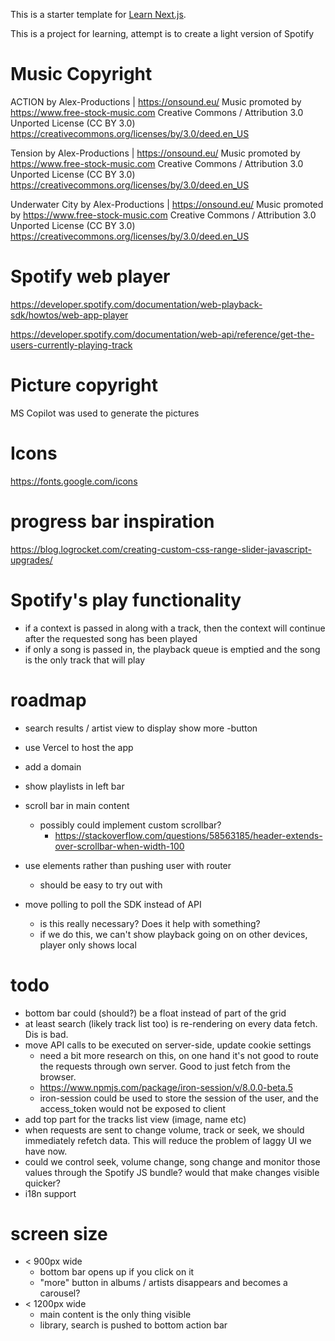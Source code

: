 This is a starter template for [Learn Next.js](https://nextjs.org/learn).

This is a project for learning, attempt is to create a light version of Spotify

# Music Copyright

ACTION by Alex-Productions | https://onsound.eu/
Music promoted by https://www.free-stock-music.com
Creative Commons / Attribution 3.0 Unported License (CC BY 3.0)
https://creativecommons.org/licenses/by/3.0/deed.en_US

Tension by Alex-Productions | https://onsound.eu/
Music promoted by https://www.free-stock-music.com
Creative Commons / Attribution 3.0 Unported License (CC BY 3.0)
https://creativecommons.org/licenses/by/3.0/deed.en_US

Underwater City by Alex-Productions | https://onsound.eu/
Music promoted by https://www.free-stock-music.com
Creative Commons / Attribution 3.0 Unported License (CC BY 3.0)
https://creativecommons.org/licenses/by/3.0/deed.en_US

# Spotify web player

https://developer.spotify.com/documentation/web-playback-sdk/howtos/web-app-player

https://developer.spotify.com/documentation/web-api/reference/get-the-users-currently-playing-track

# Picture copyright

MS Copilot was used to generate the pictures

# Icons

https://fonts.google.com/icons

# progress bar inspiration

https://blog.logrocket.com/creating-custom-css-range-slider-javascript-upgrades/

# Spotify's play functionality

- if a context is passed in along with a track, then the context will continue after the requested song has been played
- if only a song is passed in, the playback queue is emptied and the song is the only track that will play

# roadmap

- search results / artist view to display show more -button
- use Vercel to host the app
- add a domain
- show playlists in left bar

- scroll bar in main content
  - possibly could implement custom scrollbar?
    - https://stackoverflow.com/questions/58563185/header-extends-over-scrollbar-when-width-100
- use <Link> elements rather than pushing user with router
  - should be easy to try out with <CurrentPlaybackInfo>
- move polling to poll the SDK instead of API
  - is this really necessary? Does it help with something?
  - if we do this, we can't show playback going on on other devices, player only shows local

# todo

- bottom bar could (should?) be a float instead of part of the grid
- at least search (likely track list too) is re-rendering on every data fetch. Dis is bad.
- move API calls to be executed on server-side, update cookie settings
  - need a bit more research on this, on one hand it's not good to route the requests
    through own server. Good to just fetch from the browser.
  - https://www.npmjs.com/package/iron-session/v/8.0.0-beta.5
  - iron-session could be used to store the session of the user, and the access_token would not be exposed to client
- add top part for the tracks list view (image, name etc)
- when requests are sent to change volume, track or seek, we should immediately refetch data. This will reduce the problem of laggy UI we have now.
- could we control seek, volume change, song change and monitor those values through the Spotify JS bundle? would that make changes visible quicker?
- i18n support

# screen size

- < 900px wide
  - bottom bar opens up if you click on it
  - "more" button in albums / artists disappears and becomes a carousel?
- < 1200px wide
  - main content is the only thing visible
  - library, search is pushed to bottom action bar
